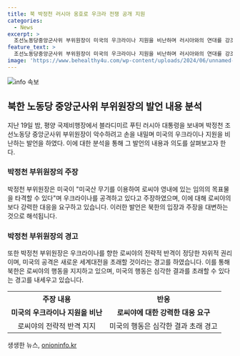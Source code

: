 ```yaml
---
title: 북 박정천 러시아 옹호로 우크라 전쟁 공개 지원
categories:
  - News
excerpt: >
  조선노동당중앙군사위 부위원장이 미국의 우크라이나 지원을 비난하며 러시아와의 연대를 강조한 담화를 발표했다. 이는 북한의 최고위급 담화로 주목받았으며, 북한 군부의 공식 견해 표명에서 새로운 양식이다. 박정천 부위원장은 미국과 우크라이나에 대한 비난과 로씨야와의 연대를 강조하며 국가의 주권, 안정, 영토를 수호하기 위한 러시아의 행동을 지지했다. (단어 수: 67, 글자 수: 408)
feature_text: >
  조선노동당중앙군사위 부위원장이 미국의 우크라이나 지원을 비난하며 러시아와의 연대를 강조한 담화를 발표했다. 이는 북한의 최고위급 담화로 주목받았으며, 북한 군부의 공식 견해 표명에서 새로운 양식이다. 박정천 부위원장은 미국과 우크라이나에 대한 비난과 로씨야와의 연대를 강조하며 국가의 주권, 안정, 영토를 수호하기 위한 러시아의 행동을 지지했다. (단어 수: 67, 글자 수: 408)
image: 'https://www.behealthy4u.com/wp-content/uploads/2024/06/unnamed-file.png'
---
```


<p><img src="https://www.behealthy4u.com/wp-content/uploads/2024/06/unnamed-file.png" alt="info 속보" /></p>

<h2 data-ke-size="size26">북한 노동당 중앙군사위 부위원장의 발언 내용 분석</h2>

<p data-ke-size="size16">지난 19일 밤, 평양 국제비행장에서 블라디미르 푸틴 러시아 대통령을 보내며 박정천 조선노동당 중앙군사위 부위원장이 악수하려고 손을 내밀며 미국의 우크라이나 지원을 비난하는 발언을 하였다. 이에 대한 분석을 통해 그 발언의 내용과 의도를 살펴보고자 한다.</p>

<h3>박정천 부위원장의 주장</h3>

<p data-ke-size="size16">박정천 부위원장은 미국이 "미국산 무기를 이용하여 로씨야 영내에 있는 임의의 목표물을 타격할 수 있다"며 우크라이나를 공격하고 있다고 주장하였으며, 이에 대해 로씨야의 보다 강력한 대응을 요구하고 있습니다. 이러한 발언은 북한의 입장과 주장을 대변하는 것으로 해석됩니다.</p>

<h3>박정천 부위원장의 경고</h3>

<p data-ke-size="size16">또한 박정천 부위원장은 우크라이나를 향한 로씨야의 전략적 반격이 정당한 자위적 권리이며, 미국의 공격은 새로운 세계대전을 초래할 것이라는 경고를 하였습니다. 이를 통해 북한은 로씨야의 행동을 지지하고 있으며, 미국의 행동은 심각한 결과를 초래할 수 있다는 경고를 내세우고 있습니다.</p>

<table>
    <tr>
        <th style="text-align: center;">주장 내용</th>
        <th style="text-align: center;">반응</th>
    </tr>
    <tr>
        <td style="text-align: center; height: 17px;"><b>미국의 우크라이나 지원을 비난</b></td>
        <td style="text-align: center; height: 17px;"><b>로씨야에 대한 강력한 대응 요구</b></td>
    </tr>
    <tr>
        <td style="text-align: center; height: 17px;">로씨야의 전략적 반격 지지</td>
        <td style="text-align: center; height: 17px;">미국의 행동은 심각한 결과 초래 경고</td>
    </tr>
</table>
생생한 뉴스, <a href="https://onioninfo.kr" rel="dofollow">onioninfo.kr</a>


